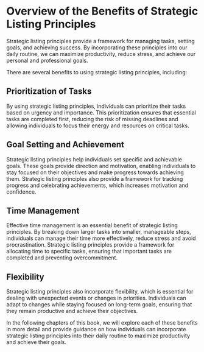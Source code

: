 Overview of the Benefits of Strategic Listing Principles
======================================================================

Strategic listing principles provide a framework for managing tasks, setting goals, and achieving success. By incorporating these principles into our daily routine, we can maximize productivity, reduce stress, and achieve our personal and professional goals.

There are several benefits to using strategic listing principles, including:

Prioritization of Tasks
-----------------------

By using strategic listing principles, individuals can prioritize their tasks based on urgency and importance. This prioritization ensures that essential tasks are completed first, reducing the risk of missing deadlines and allowing individuals to focus their energy and resources on critical tasks.

Goal Setting and Achievement
----------------------------

Strategic listing principles help individuals set specific and achievable goals. These goals provide direction and motivation, enabling individuals to stay focused on their objectives and make progress towards achieving them. Strategic listing principles also provide a framework for tracking progress and celebrating achievements, which increases motivation and confidence.

Time Management
---------------

Effective time management is an essential benefit of strategic listing principles. By breaking down larger tasks into smaller, manageable steps, individuals can manage their time more effectively, reduce stress and avoid procrastination. Strategic listing principles provide a framework for allocating time to specific tasks, ensuring that important tasks are completed and preventing overcommitment.

Flexibility
-----------

Strategic listing principles also incorporate flexibility, which is essential for dealing with unexpected events or changes in priorities. Individuals can adapt to changes while staying focused on long-term goals, ensuring that they remain productive and achieve their objectives.

In the following chapters of this book, we will explore each of these benefits in more detail and provide guidance on how individuals can incorporate strategic listing principles into their daily routine to maximize productivity and achieve their goals.
